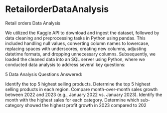 # RetailorderDataAnalysis
Retail orders Data Analysis

We utilized the Kaggle API to download and ingest the dataset, followed by data cleaning and preprocessing tasks in Python using pandas. 
This included handling null values, converting column names to lowercase, replacing spaces with underscores, creating new columns, 
adjusting datetime formats, and dropping unnecessary columns. Subsequently, we loaded the cleaned data into an SQL server using Python, 
where we conducted data analysis to address several key questions:

5 Data Analysis Questions Answered:

Identify the top 5 highest selling products.
Determine the top 5 highest selling products in each region.
Compare month-over-month sales growth between 2022 and 2023 (e.g., January 2022 vs. January 2023).
Identify the month with the highest sales for each category.
Determine which sub-category showed the highest profit growth in 2023 compared to 202

